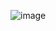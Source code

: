 ![image](https://github.com/omer38/LED_Screen_Controller/assets/69686830/dff453fa-4b7e-4dc8-b58b-d64b237a7a71)
